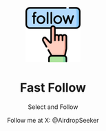 <div align="center">
<img src="chrome-extension/public/icon-128.png" alt="logo"/>
<h1> Fast Follow </h1>

Select and Follow

Follow me at X: @AirdropSeeker
